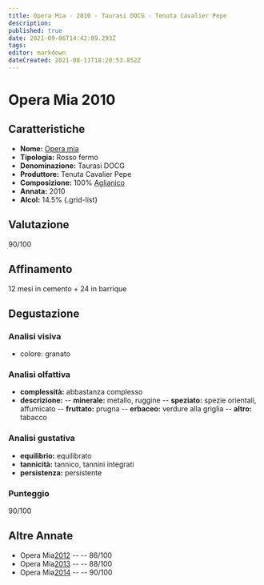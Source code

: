 ```yaml
---
title: Opera Mia - 2010 - Taurasi DOCG - Tenuta Cavalier Pepe
description: 
published: true
date: 2021-09-06T14:42:09.293Z
tags: 
editor: markdown
dateCreated: 2021-08-11T18:20:53.852Z
---
```


# Opera Mia 2010

## Caratteristiche
- **Nome:** [Opera mia](/vini/Italia/Campania/Cavalier-Pepe/Opera-mia/scheda-globale) 
- **Tipologia:** Rosso fermo
- **Denominazione:** Taurasi DOCG 
- **Produttore:** Tenuta Cavalier Pepe 
- **Composizione:** 100% [Aglianico](/vitigni/Italia/aglianico)
- **Annata:** 2010
- **Alcol:** 14.5%
{.grid-list}

## Valutazione

<span class="valutazione">90/100</span>
<span class="star-4"></span>
## Affinamento
12 mesi in cemento + 24 in barrique

## Degustazione

### Analisi visiva
- colore: granato

### Analisi olfattiva
- **complessità:** abbastanza complesso
- **descrizione:**
-- **minerale:** metallo, ruggine
-- **speziato:** spezie orientali, affumicato
-- **fruttato:** prugna 
-- **erbaceo:** verdure alla griglia
-- **altro:** tabacco

### Analisi gustativa
- **equilibrio:** equilibrato
- **tannicità:** tannico, tannini integrati
- **persistenza:** persistente

### Punteggio
<span class="valutazione">90/100</span>

## Altre Annate
- Opera Mia[2012](/vini/Italia/Campania/Cavalier-Pepe/Opera-mia/2012) -- <span class="star-3"></span> -- 86/100
- Opera Mia[2013](/vini/Italia/Campania/Cavalier-Pepe/Opera-mia/2013) -- <span class="star-3"></span> -- 88/100
- Opera Mia[2014](/vini/Italia/Campania/Cavalier-Pepe/Opera-mia/2014) -- <span class="star-4"></span> -- 90/100

 